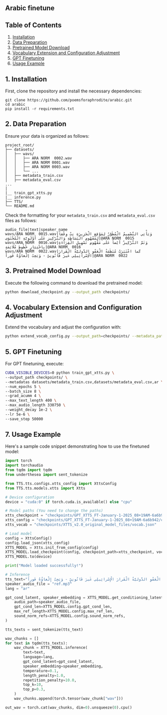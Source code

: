 ## Arabic finetune

## Table of Contents
1. [Installation](#1-installation)
2. [Data Preparation](#2-data-preparation)
3. [Pretrained Model Download](#3-pretrained-model-download)
4. [Vocabulary Extension and Configuration Adjustment](#4-vocabulary-extension-and-configuration-adjustment)
5. [GPT Finetuning](#6-gpt-finetuning)
6. [Usage Example](#7-usage-example)

## 1. Installation

First, clone the repository and install the necessary dependencies:

```
git clone https://github.com/poemsforaphrodite/arabic.git
cd arabic
pip install -r requirements.txt
```

## 2. Data Preparation

Ensure your data is organized as follows:

```
project_root/
├── datasets/
│   ├── wavs/
│   │   ├── ARA NORM  0002.wav
│   │   ├── ARA NORM 0001.wav
│   │   ├── ARA NORM 0003.wav
│   │   └── ...
│   ├── metadata_train.csv
│   ├── metadata_eval.csv
...
│   
|__ train_gpt_xtts.py
|__ inference.py
├── TTS/
└── README.md
```

Check the formatting for your `metadata_train.csv` and `metadata_eval.csv` files as follows:

```
audio_file|text|speaker_name
wavs/ARA NORM  0015.wav|وَيَأْتِي التَّصْمِيمُ الْمُطَوَّرُ لِمَوْقِعِ الْجَزِيرَةِ نِتْ وِفْقاً لِمَفْهُومِ الْبَسَاطَةِ وَالتَّرْكِيزِ عَلَى أَوْلَوِيَّةِ الْمُحْتَوَى|@ARA NORM  0015
wavs/ARA NORM  0016.wav|وَتَمَّ التَّرْكِيزُ أَيْضاً عَلَى مَفْهُومِ تَسْهِيلِ الْقِرَاءَةِ بِاخْتِيَارِ خُطُوطٍ مُلَائِمَةٍ|@ARA NORM  0016
wavs/ARA NORM  0022.wav|كَما اعْتَبَرَتْ مُنَظَمَةُ الْعَفْوِ الدَّوليَّةُ الْقَرارَ الْإِسْرائِيلِي غَيرَ قَانُونِيٍّ - وَيَجِبُ إِلْغاؤُهُ فَوراً|@ARA NORM  0022
```

## 3. Pretrained Model Download

Execute the following command to download the pretrained model:

```bash
python download_checkpoint.py --output_path checkpoints/
```

## 4. Vocabulary Extension and Configuration Adjustment

Extend the vocabulary and adjust the configuration with:

```bash
python extend_vocab_config.py --output_path=checkpoints/ --metadata_path datasets/metadata_train.csv --language ar --extended_vocab_size 2000
```


## 5. GPT Finetuning

For GPT finetuning, execute:

```bash
CUDA_VISIBLE_DEVICES=0 python train_gpt_xtts.py \
--output_path checkpoints/ \
--metadatas datasets/metadata_train.csv,datasets/metadata_eval.csv,ar \
--num_epochs 5 \
--batch_size 8 \
--grad_acumm 4 \
--max_text_length 400 \
--max_audio_length 330750 \
--weight_decay 1e-2 \
--lr 5e-6 \
--save_step 50000
```

## 7. Usage Example

Here's a sample code snippet demonstrating how to use the finetuned model:

```python
import torch
import torchaudio
from tqdm import tqdm
from underthesea import sent_tokenize

from TTS.tts.configs.xtts_config import XttsConfig
from TTS.tts.models.xtts import Xtts

# Device configuration
device = "cuda:0" if torch.cuda.is_available() else "cpu"

# Model paths (You need to change the paths)
xtts_checkpoint = "checkpoints/GPT_XTTS_FT-January-1-2025_08+19AM-6a6b942/best_model_99875.pth"
xtts_config = "checkpoints/GPT_XTTS_FT-January-1-2025_08+19AM-6a6b942/config.json"
xtts_vocab = "checkpoints/XTTS_v2.0_original_model_files/vocab.json"

# Load model
config = XttsConfig()
config.load_json(xtts_config)
XTTS_MODEL = Xtts.init_from_config(config)
XTTS_MODEL.load_checkpoint(config, checkpoint_path=xtts_checkpoint, vocab_path=xtts_vocab, use_deepspeed=False)
XTTS_MODEL.to(device)

print("Model loaded successfully!")

# Inference
tts_text="كَما اعْتَبَرَتْ مُنَظَمَةُ الْعَفْوِ الدَّوليَّةُ الْقَرارَ الْإِسْرائِيلِي غَيرَ قَانُونِيٍّ - وَيَجِبُ إِلْغاؤُهُ فَوراً"
speaker_audio_file = "ref.mp3"
lang = "ar"

gpt_cond_latent, speaker_embedding = XTTS_MODEL.get_conditioning_latents(
    audio_path=speaker_audio_file,
    gpt_cond_len=XTTS_MODEL.config.gpt_cond_len,
    max_ref_length=XTTS_MODEL.config.max_ref_len,
    sound_norm_refs=XTTS_MODEL.config.sound_norm_refs,
)

tts_texts = sent_tokenize(tts_text)

wav_chunks = []
for text in tqdm(tts_texts):
    wav_chunk = XTTS_MODEL.inference(
        text=text,
        language=lang,
        gpt_cond_latent=gpt_cond_latent,
        speaker_embedding=speaker_embedding,
        temperature=0.1,
        length_penalty=1.0,
        repetition_penalty=10.0,
        top_k=10,
        top_p=0.3,
    )
    wav_chunks.append(torch.tensor(wav_chunk["wav"]))

out_wav = torch.cat(wav_chunks, dim=0).unsqueeze(0).cpu()

